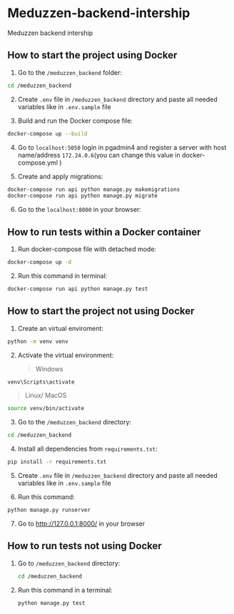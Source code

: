 # Meduzzen-backend-intership

Meduzzen backend intership

## How to start the project using Docker

1. Go to the `/meduzzen_backend` folder:

```sh
cd /meduzzen_backend
```

2. Create `.env` file in `/meduzzen_backend` directory and paste all needed variables like in `.env.sample` file

3. Build and run the Docker compose file:

```sh
docker-compose up --build
```

4. Go to `localhost:5050` login in pgadmin4 and register a server with host name/address `172.24.0.6`(you can change this value in docker-compose.yml )

5. Create and apply migrations:

```sh
docker-compose run api python manage.py makemigrations
docker-compose run api python manage.py migrate
```

6. Go to the `localhost:8000` in your browser:

## How to run tests within a Docker container

1. Run docker-compose file with detached mode:

```sh
docker-compose up -d
```

2. Run this command in terminal:

```sh
docker-compose run api python manage.py test
```

## How to start the project not using Docker

1. Create an virtual enviroment:

```sh
python -m venv venv
```

2. Activate the virtual environment:
   > Windows

```sh
venv\Scripts\activate
```

> Linux/ MacOS

```sh
source venv/bin/activate
```

3. Go to the `/meduzzen_backend` directory:

```sh
cd /meduzzen_backend
```

4. Install all dependencies from `requirements.txt`:

```sh
pip install -r requirements.txt
```

5. Create `.env` file in `/meduzzen_backend` directory and paste all needed variables like in `.env.sample` file

6. Run this command:

```sh
python manage.py runserver
```

7. Go to http://127.0.0.1:8000/ in your browser

## How to run tests not using Docker

1. Go to `/meduzzen_backend` directory:
   ```sh
   cd /meduzzen_backend
   ```
2. Run this command in a terminal:
   ```sh
   python manage.py test
   ```
